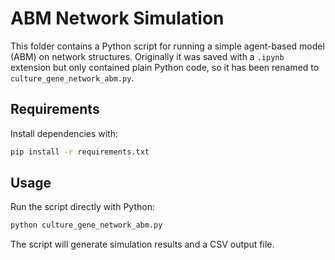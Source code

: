 # ABM Network Simulation

This folder contains a Python script for running a simple agent-based model (ABM) on network structures. Originally it was saved with a `.ipynb` extension but only contained plain Python code, so it has been renamed to `culture_gene_network_abm.py`.

## Requirements

Install dependencies with:

```bash
pip install -r requirements.txt
```

## Usage

Run the script directly with Python:

```bash
python culture_gene_network_abm.py
```

The script will generate simulation results and a CSV output file.
